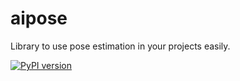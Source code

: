 # aipose

Library to use pose estimation in your projects easily.

[![PyPI version](https://badge.fury.io/py/aipose.svg)](https://badge.fury.io/py/aipose)
